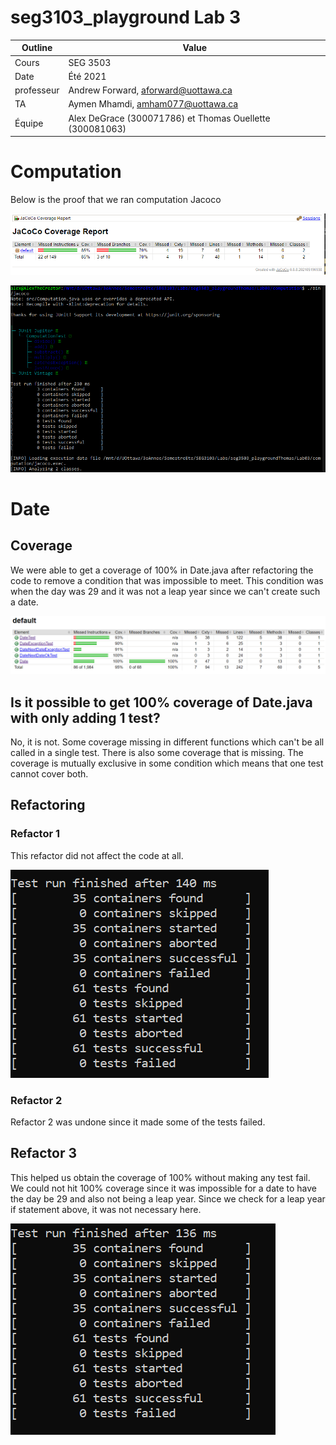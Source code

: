# seg3103_playground Lab 3

| Outline | Value |
| --- | --- |
| Cours | SEG 3503 |
| Date | Été 2021 |
| professeur | Andrew Forward, aforward@uottawa.ca |
| TA | Aymen Mhamdi, amham077@uottawa.ca |
| Équipe | Alex DeGrace (300071786) et Thomas Ouellette (300081063) |

# Computation

Below is the proof that we ran computation Jacoco

![Jacoco calculation](asset/jacoco_initial_coverage_computation.PNG)

![Jacoco running calculation](asset/proof_running_jacoco_computation.PNG)

# Date

## Coverage

We were able to get a coverage of 100% in Date.java after refactoring the code to remove a condition that was impossible to meet. This condition was when the day was 29 and it was not a leap year since we can't create such a date.

![Coverage At the end](asset/refactorfinalcoverage.PNG)

## Is it possible to get 100% coverage of Date.java with only adding 1 test?

No, it is not. Some coverage missing in different functions which can't be all called in a single test. There is also some coverage that is missing. The coverage is mutually exclusive in some condition which means that one test cannot cover both.

## Refactoring

### Refactor 1

This refactor did not affect the code at all.

![refactor 1 test](asset/refactor1.PNG)

### Refactor 2

Refactor 2 was undone since it made some of the tests failed.

## Refactor 3

This helped us obtain the coverage of 100% without making any test fail. We could not hit 100% coverage since it was impossible for a date to have the day be 29 and also not being a leap year. Since we check for a leap year if statement above, it was not necessary here.

![refactor 3 test](asset/refactor3.PNG)